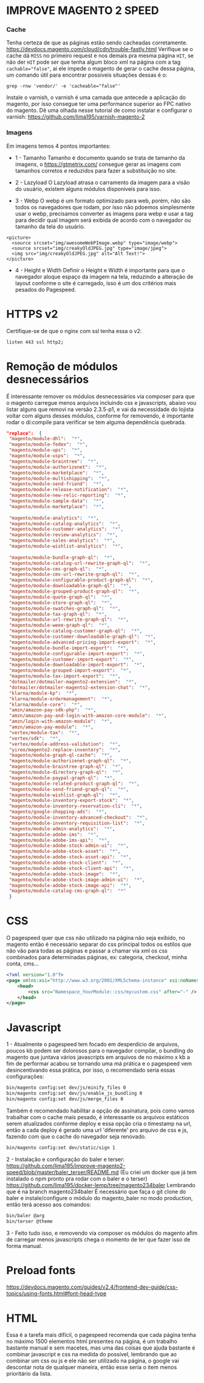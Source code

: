 # IMPROVE MAGENTO 2 SPEED

### Cache

Tenha certeza de que as páginas estão sendo cacheadas corretamente.
https://devdocs.magento.com/cloud/cdn/trouble-fastly.html
Verifique se o cache dá `MISS` no primeiro request e nos demais pra mesma página `HIT`, se não der `HIT` pode ser que tenha algum bloco xml na página com a tag `cachable="false"`, ai ele impede o magento de gerar o cache dessa página, um comando útil para encontrar possíveis situações dessas é o:
```
grep -rnw 'vendor/' -e 'cacheable="false"'
```
Instale o varnish, o varnish é uma camada que antecede a aplicação do magento, por isso consegue ter uma performance superior ao FPC nativo do magento.
Dê uma olhada nesse tutorial de como instalar e configurar o varnish: https://github.com/lima195/varnish-magento-2

### Imagens

Em imagens temos 4 pontos importantes:

- 1 - Tamanho
Tamanho é documento quando se trata de tamanho da imagens, o https://gtmetrix.com/ consegue gerar as imagens com tamanhos corretos e reduzidos para fazer a substituição no site.

- 2 - Lazyload
O Lazyload atrasa o carramento da imagem para a visão do usuário, existem alguns módulos disponíveis para isso.

- 3 - Webp
O webp é um formato optimizado para web, porém, não são todos os navegadores que rodam, por isso não pdoemos simplesmente usar o webp, precisamos converter as imagens para webp e usar a tag <picture> para decidir qual imagem será exibida de acordo com o navegador ou tamanho da tela do usuário.
```
<picture>
  <source srcset="img/awesomeWebPImage.webp" type="image/webp">
  <source srcset="img/creakyOldJPEG.jpg" type="image/jpeg"> 
  <img src="img/creakyOldJPEG.jpg" alt="Alt Text!">
</picture>
```


- 4 - Height e Width
Definir o Height e Width é importante para que o navegador aloque espaço da imagem na tela, reduzindo a alteração de layout conforme o site é carregado, isso é um dos critérios mais pesados do Pagespeed.

# HTTPS v2

Certifique-se de que o nginx com ssl tenha essa o v2:
```bash
listen 443 ssl http2;
```

# Remoção de módulos desnecessários

É interessante remover os módulos desnecessários via composer para que o magento carregue menos arquivos incluindo css e javascripts, abaixo vou listar alguns que removi na versão 2.3.5-p1, e vai da necessidade do lojista voltar com alguns desses módulos, conforme for removendo, é importante rodar o di:compile para verificar se tem alguma dependência quebrada.
```json
"replace":  {
 "magento/module-dhl":  "*",
 "magento/module-fedex":  "*",
 "magento/module-ups":  "*",
 "magento/module-usps":  "*",
 "magento/module-braintree":  "*",
 "magento/module-authorizenet":  "*",
 "magento/module-marketplace":  "*",
 "magento/module-multishipping":  "*",
 "magento/module-send-friend":  "*",
 "magento/module-release-notification":  "*",
 "magento/module-new-relic-reporting":  "*",
 "magento/module-sample-data":  "*",
 "magento/module-marketplace":  "*",
  
 "magento/module-analytics":  "*",
 "magento/module-catalog-analytics":  "*",
 "magento/module-customer-analytics":  "*",
 "magento/module-review-analytics":  "*",
 "magento/module-sales-analytics":  "*",
 "magento/module-wishlist-analytics":  "*",
  
 "magento/module-bundle-graph-ql":  "*",
 "magento/module-catalog-url-rewrite-graph-ql":  "*",
 "magento/module-cms-graph-ql":  "*",
 "magento/module-cms-url-rewrite-graph-ql":  "*",
 "magento/module-configurable-product-graph-ql":  "*",
 "magento/module-downloadable-graph-ql":  "*",
 "magento/module-grouped-product-graph-ql":  "*",
 "magento/module-quote-graph-ql":  "*",
 "magento/module-store-graph-ql":  "*",
 "magento/module-swatches-graph-ql":  "*",
 "magento/module-tax-graph-ql":  "*",
 "magento/module-url-rewrite-graph-ql":  "*",
 "magento/module-weee-graph-ql":  "*",
 "magento/module-catalog-customer-graph-ql":  "*",
 "magento/module-customer-downloadable-graph-ql":  "*",
 "magento/module-advanced-pricing-import-export":  "*",
 "magento/module-bundle-import-export":  "*",
 "magento/module-configurable-import-export":  "*",
 "magento/module-customer-import-export":  "*",
 "magento/module-downloadable-import-export":  "*",
 "magento/module-grouped-import-export":  "*",
 "magento/module-tax-import-export":  "*",
 "dotmailer/dotmailer-magento2-extension":  "*",
 "dotmailer/dotmailer-magento2-extension-chat":  "*",
 "klarna/module-kp":  "*",
 "klarna/module-ordermanagement":  "*",
 "klarna/module-core":  "*",
 "amzn/amazon-pay-sdk-php":  "*",
 "amzn/amazon-pay-and-login-with-amazon-core-module":  "*",
 "amzn/login-with-amazon-module":  "*",
 "amzn/amazon-pay-module":  "*",
 "vertex/module-tax":  "*",
 "vertex/sdk":  "*",
 "vertex/module-address-validation":  "*",
 "yireo/magento2-replace-inventory":  "*",
 "magento/module-graph-ql-cache":  "*",
 "magento/module-authorizenet-graph-ql":  "*",
 "magento/module-braintree-graph-ql":  "*",
 "magento/module-directory-graph-ql":  "*",
 "magento/module-paypal-graph-ql":  "*",
 "magento/module-related-product-graph-ql":  "*",
 "magento/module-send-friend-graph-ql":  "*",
 "magento/module-wishlist-graph-ql":  "*",
 "magento/module-inventory-export-stock":  "*",
 "magento/module-inventory-reservation-cli":  "*",
 "magento/google-shopping-ads":  "*",
 "magento/module-inventory-advanced-checkout":  "*",
 "magento/module-inventory-requisition-list":  "*",
 "magento/module-admin-analytics":  "*",
 "magento/module-adobe-ims":  "*",
 "magento/module-adobe-ims-api":  "*",
 "magento/module-adobe-stock-admin-ui":  "*",
 "magento/module-adobe-stock-asset":  "*",
 "magento/module-adobe-stock-asset-api":  "*",
 "magento/module-adobe-stock-client":  "*",
 "magento/module-adobe-stock-client-api":  "*",
 "magento/module-adobe-stock-image":  "*",
 "magento/module-adobe-stock-image-admin-ui":  "*",
 "magento/module-adobe-stock-image-api":  "*",
 "magento/module-catalog-cms-graph-ql":  "*"
 }
```

# CSS

O pagespeed quer que css não utilizado na página não seja exibido, no magento então é necessário separar do css principal todos os estilos que não vão para todas as páginas e passar a chamar via xml os css combinados para determinadas páginas, ex: categoria, checkout, minha conta, cms...
```xml
<?xml version="1.0"?>
<page xmlns:xsi="http://www.w3.org/2001/XMLSchema-instance" xsi:noNamespaceSchemaLocation="urn:magento:framework:View/Layout/etc/page_configuration.xsd">
    <head>
        <css src="Namespace_YourModule::css/mycustom.css" after="-" />
    </head>
</page>
```

# Javascript

1 - Atualmente o pagespeed tem focado em desperdício de arquivos, poucos kb podem ser dolorosos para o navegador compilar, o bundling do magento que juntava vários javascripts em arquivos de no máximo x kb a fim de performar acabou se tornando uma má prática e o pagespeed vem desincentivando essa prática, por isso, o recomendado seria essas configurações:
```bash
bin/magento config:set dev/js/minify_files 0
bin/magento config:set dev/js/enable_js_bundling 0
bin/magento config:set dev/js/merge_files 0
```

Também é recomendado habilitar a opção de assinatura, pois como vamos trabalhar com o cache mais pesado, é interessante os arquivos estáticos serem atualizados conforme deploy e essa opção cria o timestamp na url, então a cada deploy é gerado uma url 'diferente' pro arquivo de css e js, fazendo com que o cache do navegador seja renovado.
```bash
bin/magento config:set dev/static/sign 1
```


2 - Instalação e configuração do baler e terser:
https://github.com/lima195/improve-magento2-speed/blob/master/baler_terser/README.md
(Eu criei um docker que já tem instalado o npm pronto pra rodar com o baler e o terser)
https://github.com/lima195/docker-lemp/tree/magento234baler
Lembrando que é na branch magento234baler
É necessário que faça o git clone do baler e instale/configure o módulo do magento_baler no modo production, então terá acesso aos comandos:

```bash
bin/baler @arg
bin/terser @theme
```


3 - Feito tudo isso, e removendo via composer os módulos do magento afim de carregar menos javascripts chega o momento de ter que fazer isso de forma manual.


# Preload fonts
https://devdocs.magento.com/guides/v2.4/frontend-dev-guide/css-topics/using-fonts.html#font-head-type



# HTML

Essa é a tarefa mais difícil, o pagespeed recomenda que cada página tenha no máximo 1500 elementos html presentes na página, é um trabalho bastante manual e sem macetes, mas uma das coisas que ajuda bastante é combinar javascript e css na medida do possível, lembrando que ao combinar um css ou js e ele não ser utilizado na página, o google vai descontar nota de qualquer maneira, então esse seria o item menos prioritário da lista.
